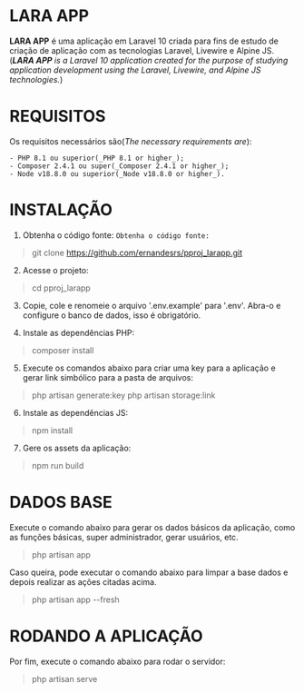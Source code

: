 # LARA APP
<b>LARA APP</b> é uma aplicação em Laravel 10 criada para fins de estudo de criação de aplicação com as tecnologias Laravel, Livewire e Alpine JS. (<i><b>LARA APP</b> is a Laravel 10 application created for the purpose of studying application development using the Laravel, Livewire, and Alpine JS technologies.</i>)

# REQUISITOS
Os requisitos necessários são(<i>The necessary requirements are</i>):

    - PHP 8.1 ou superior(_PHP 8.1 or higher_);
    - Composer 2.4.1 ou super(_Composer 2.4.1 or higher_);
    - Node v18.8.0 ou superior(_Node v18.8.0 or higher_).

# INSTALAÇÃO
1. Obtenha o código fonte: `Obtenha o código fonte:`
> git clone https://github.com/ernandesrs/pproj_larapp.git

2. Acesse o projeto:
> cd pproj_larapp

3. Copie, cole e renomeie o arquivo '.env.example' para '.env'.
   Abra-o e configure o banco de dados, isso é obrigatório.

4. Instale as dependências PHP:
> composer install

5. Execute os comandos abaixo para criar uma key para a aplicação e gerar link simbólico para a pasta de arquivos:
> php artisan generate:key
> php artisan storage:link

6. Instale as dependências JS:
> npm install

7. Gere os assets da aplicação:
> npm run build

# DADOS BASE
Execute o comando abaixo para gerar os dados básicos da aplicação, como as funções básicas, super administrador, gerar usuários, etc.
> php artisan app

Caso queira, pode executar o comando abaixo para limpar a base dados e depois realizar as ações citadas acima.
> php artisan app --fresh

# RODANDO A APLICAÇÃO
Por fim, execute o comando abaixo para rodar o servidor:
> php artisan serve